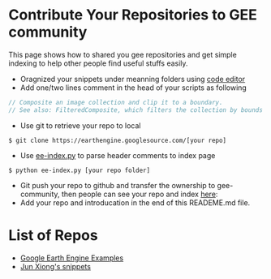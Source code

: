 # Contribute Your Repositories to GEE community

This page shows how to shared you gee repositories and get simple indexing to help other people find useful stuffs easily.

- Oragnized your snippets under meanning folders using [code editor](https://code.earthengine.google.com/)
- Add one/two lines comment in the head of your scripts as following
```javascript
// Composite an image collection and clip it to a boundary.
// See also: FilteredComposite, which filters the collection by bounds instead.
```
- Use git to retrieve your repo to local
```
$ git clone https://earthengine.googlesource.com/[your repo]
```
- Use [ee-index.py](ee-index.py) to parse header comments to index page
```
$ python ee-index.py [your repo folder]
```
- Git push your repo to github and transfer the ownership to gee-community, then people can see your repo and index [here](https://github.com/gee-community):
- Add your repo and introducation in the end of this READEME.md file.


# List of Repos
- [Google Earth Engine Examples](https://github.com/gee-community/ee-examples)
- [Jun Xiong's snippets](https://github.com/gee-community/ee-snippets)
